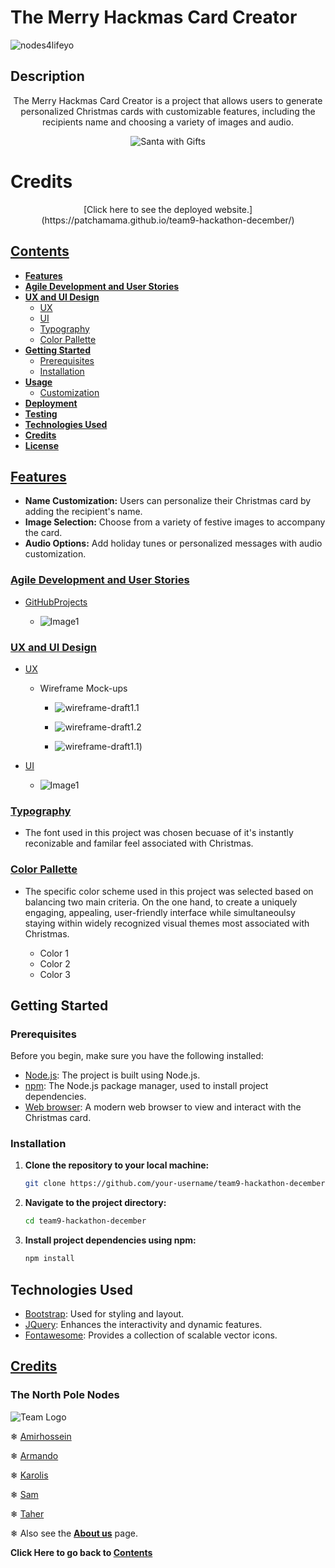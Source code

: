 # The Merry Hackmas Card Creator

![nodes4lifeyo](assets/images/images-README.md/nodemas.png)

## Description

<p align="center">
  The Merry Hackmas Card Creator is a project that allows users to generate personalized Christmas cards with customizable features, including the recipients name and choosing a variety of images and audio.
</P>

<p align="center">
  <img src="assets/images/images-README.md/santa-envelope.jpg" alt="Santa with Gifts">
</p>

# Credits

<p align="center">
  [Click here to see the deployed website.](https://patchamama.github.io/team9-hackathon-december/)
</p>

## [Contents](#contents)

- **[Features](#features)**
- **[Agile Development and User Stories](#agile-development-and-user-stories)**
- **[UX and UI Design](#uxui-design)**
  - [UX](#ux)
  - [UI](#ui)
  - [Typography](typography)
  - [Color Pallette](color-pallette)
- **[Getting Started](#getting-started)**
  - [Prerequisites](#prerequisites)
  - [Installation](#installation)
- **[Usage](#usage)**
  - [Customization](#customization)
- **[Deployment](#deployment)**
- **[Testing](#testing)**
- **[Technologies Used](#technologies-used)**
- **[Credits](#credits)**
- **[License](#license)**

## [Features](#features)

- **Name Customization:** Users can personalize their Christmas card by adding the recipient's name.
- **Image Selection:** Choose from a variety of festive images to accompany the card.
- **Audio Options:** Add holiday tunes or personalized messages with audio customization.

### [Agile Development and User Stories](#agile-development-and-user-stories)

- [GitHubProjects](https://github.com/users/kpetrauskas92/projects/8)

  - ![Image1]()

### [UX and UI Design](#uxui-design)

- [UX](#ux)

  - Wireframe Mock-ups

    - ![wireframe-draft1.1](assets/images/images-README.md/wireframe-draft1.png)
    - ![wireframe-draft1.2](assets/images/images-README.md/wireframe-draft2.png)

    - ![wireframe-draft1.1](assets/images/images-README.md/README-draft-mock-up-two.jpg))

- [UI](#ui)
  - ![Image1]()

### [Typography](typography)

- The font used in this project was chosen becuase of it's instantly reconizable and familar feel associated with Christmas.

### [Color Pallette](color-pallette)

- The specific color scheme used in this project was selected based on balancing two main criteria. On the one hand, to create a uniquely engaging, appealing, user-friendly interface while simultaneoulsy staying within widely recognized visual themes most associated with Christmas.

  - Color 1
  - Color 2
  - Color 3

## Getting Started

### Prerequisites

Before you begin, make sure you have the following installed:

- [Node.js](https://nodejs.org/): The project is built using Node.js.
- [npm](https://www.npmjs.com/): The Node.js package manager, used to install project dependencies.
- [Web browser](https://www.google.com/chrome/): A modern web browser to view and interact with the Christmas card.

### Installation

1. **Clone the repository to your local machine:**

   ```bash
   git clone https://github.com/your-username/team9-hackathon-december.git
   ```

2. **Navigate to the project directory:**

   ```bash
   cd team9-hackathon-december
   ```

3. **Install project dependencies using npm:**

   ```bash
   npm install
   ```

## Technologies Used

- [Bootstrap](https://getbootstrap.com/): Used for styling and layout.
- [JQuery](https://jquery.com/): Enhances the interactivity and dynamic features.
- [Fontawesome](https://fontawesome.com/): Provides a collection of scalable vector icons.

## [Credits](#credits)

### The North Pole Nodes

![Team Logo](assets/images/images-README.md/team-nodes.jpg)

&#x2744; [Amirhossein](https://www.linkedin.com/in/pkarolisdev/)

&#x2744; [Armando](https://www.linkedin.com/in/armandourquiola/)

&#x2744; [Karolis](https://www.linkedin.com/in/pkarolisdev/)

&#x2744; [Sam](https://www.linkedin.com/in/sam-o-brien-olinger-b658283a/)

&#x2744; [Taher](https://www.linkedin.com/in/taher-m/)

&#x2744; Also see the **[About us](https://teman67.github.io/team9-hackathon-december/about-us.html)** page.

**Click Here to go back to [Contents](#contents)**
